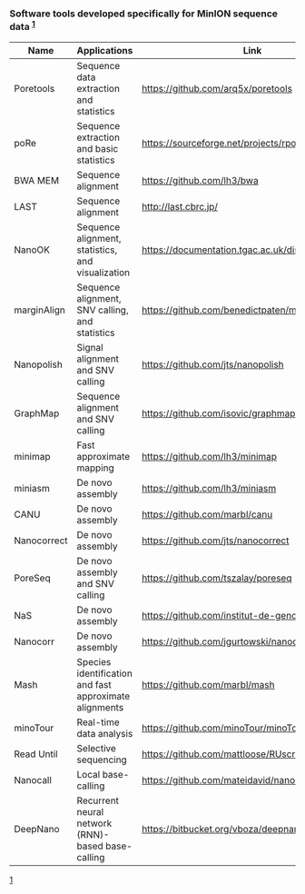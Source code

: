 ### Software tools developed specifically for MinION sequence data <sup>[1](https://doi.org/10.1186/s13059-016-1103-0)</sup>

| Name | Applications | Link |
| ------ | ------ | ------ |
| Poretools | Sequence data extraction and statistics | https://github.com/arq5x/poretools |
| poRe | Sequence extraction and basic statistics | https://sourceforge.net/projects/rpore/ |
| BWA MEM | Sequence alignment | https://github.com/lh3/bwa |
| LAST | Sequence alignment | http://last.cbrc.jp/ |
| NanoOK | Sequence alignment, statistics, and visualization | https://documentation.tgac.ac.uk/display/NANOOK/ |
| marginAlign | Sequence alignment, SNV calling, and statistics | https://github.com/benedictpaten/marginAlign |
| Nanopolish | Signal alignment and SNV calling | https://github.com/jts/nanopolish |
| GraphMap | Sequence alignment and SNV calling | https://github.com/isovic/graphmap |
| minimap | Fast approximate mapping | https://github.com/lh3/minimap |
| miniasm | De novo assembly | https://github.com/lh3/miniasm |
| CANU | De novo assembly | https://github.com/marbl/canu |
| Nanocorrect | De novo assembly | https://github.com/jts/nanocorrect |
| PoreSeq | De novo assembly and SNV calling | https://github.com/tszalay/poreseq |
| NaS | De novo assembly | https://github.com/institut-de-genomique/NaS |
| Nanocorr | De novo assembly | https://github.com/jgurtowski/nanocorr |
| Mash | Species identification and fast approximate alignments | https://github.com/marbl/mash |
| minoTour | Real-time data analysis | https://github.com/minoTour/minoTour |
| Read Until | Selective sequencing | https://github.com/mattloose/RUscripts |
| Nanocall | Local base-calling | https://github.com/mateidavid/nanocall |
| DeepNano | Recurrent neural network (RNN)-based base-calling | https://bitbucket.org/vboza/deepnano |
[1](https://doi.org/10.1186/s13059-016-1103-0)
